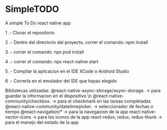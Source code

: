 # SimpleTODO
A simple To Do react native app


1 .- Clonar el repositorio

2 .- Dentro del directorio del proyecto, correr el comando:
      npm install
      
3 .- correr el comando: 
      npx pod install

4 .- correr el comando:
      npx react-native start
 
5 .- Compilar la aplicacion en el IDE XCode o Android Studio


6 .- Correrla en el emulador del IDE que hayas elegido



Bibliotecas utilizadas:
@react-native-async-storage/async-storage. -> para guardar la informacion en el dispositivo \n
@react-native-community/checkbox.          -> para el checkmark en las tareas completadas
@react-native-community/datetimepicker.    -> seleccionador de fechas o tiempo
@react-navigation/*                        -> para la navegacion de la app
react-native-vector-icons                  -> para los iconos de la app
react-redux, redux, redux-thunk            -> para el manejo del estado de la app
